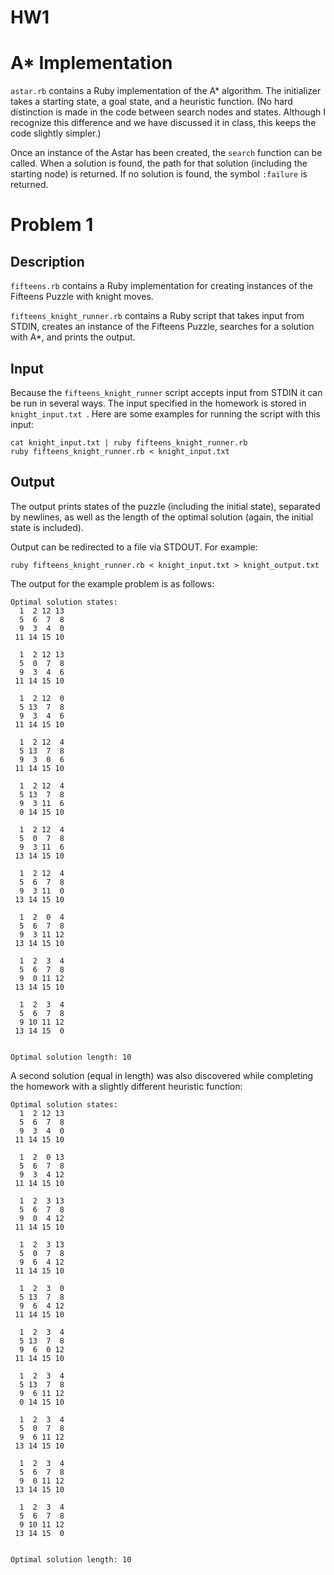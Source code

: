 HW1
=====

# A* Implementation

`astar.rb` contains a Ruby implementation of the A* algorithm. The initializer takes a starting state, a goal state, and a heuristic function. (No hard distinction is made in the code between search nodes and states. Although I recognize this difference and we have discussed it in class, this keeps the code slightly simpler.) 

Once an instance of the Astar has been created, the `search` function can be called. When a solution is found, the path for that solution (including the starting node) is returned. If no solution is found, the symbol `:failure` is returned.

# Problem 1

## Description

`fifteens.rb` contains a Ruby implementation for creating instances of the Fifteens Puzzle with knight moves.

`fifteens_knight_runner.rb` contains a Ruby script that takes input from STDIN, creates an instance of the Fifteens Puzzle, searches for a solution with A*, and prints the output.

## Input 

Because the `fifteens_knight_runner` script accepts input from STDIN it can be run in several ways. The input specified in the homework is stored in `knight_input.txt `. Here are some examples for running the script with this input:

```
cat knight_input.txt | ruby fifteens_knight_runner.rb
ruby fifteens_knight_runner.rb < knight_input.txt
```

## Output

The output prints states of the puzzle (including the initial state), separated by newlines, as well as the length of the optimal solution (again, the initial state is included). 

Output can be redirected to a file via STDOUT. For example:

```
ruby fifteens_knight_runner.rb < knight_input.txt > knight_output.txt
```

The output for the example problem is as follows:

```
Optimal solution states:
  1  2 12 13
  5  6  7  8
  9  3  4  0
 11 14 15 10

  1  2 12 13
  5  0  7  8
  9  3  4  6
 11 14 15 10

  1  2 12  0
  5 13  7  8
  9  3  4  6
 11 14 15 10

  1  2 12  4
  5 13  7  8
  9  3  0  6
 11 14 15 10

  1  2 12  4
  5 13  7  8
  9  3 11  6
  0 14 15 10

  1  2 12  4
  5  0  7  8
  9  3 11  6
 13 14 15 10

  1  2 12  4
  5  6  7  8
  9  3 11  0
 13 14 15 10

  1  2  0  4
  5  6  7  8
  9  3 11 12
 13 14 15 10

  1  2  3  4
  5  6  7  8
  9  0 11 12
 13 14 15 10

  1  2  3  4
  5  6  7  8
  9 10 11 12
 13 14 15  0


Optimal solution length: 10
```

A second solution (equal in length) was also discovered while completing the homework with a slightly different heuristic function:

```
Optimal solution states:
  1  2 12 13
  5  6  7  8
  9  3  4  0
 11 14 15 10

  1  2  0 13
  5  6  7  8
  9  3  4 12
 11 14 15 10

  1  2  3 13
  5  6  7  8
  9  0  4 12
 11 14 15 10

  1  2  3 13
  5  0  7  8
  9  6  4 12
 11 14 15 10

  1  2  3  0
  5 13  7  8
  9  6  4 12
 11 14 15 10

  1  2  3  4
  5 13  7  8
  9  6  0 12
 11 14 15 10

  1  2  3  4
  5 13  7  8
  9  6 11 12
  0 14 15 10

  1  2  3  4
  5  0  7  8
  9  6 11 12
 13 14 15 10

  1  2  3  4
  5  6  7  8
  9  0 11 12
 13 14 15 10

  1  2  3  4
  5  6  7  8
  9 10 11 12
 13 14 15  0


Optimal solution length: 10
```

